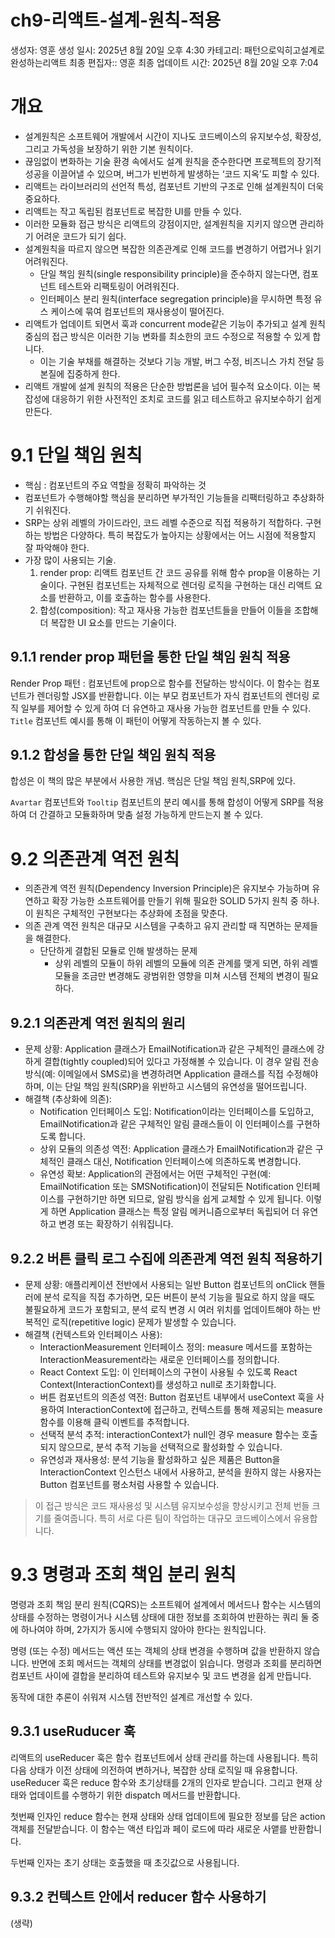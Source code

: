# ch9-리액트-설계-원칙-적용

생성자: 영훈
생성 일시: 2025년 8월 20일 오후 4:30
카테고리: 패턴으로익히고설계로완성하는리액트
최종 편집자:: 영훈
최종 업데이트 시간: 2025년 8월 20일 오후 7:04

# 개요

- 설계원칙은 소프트웨어 개발에서 시간이 지나도 코드베이스의 유지보수성, 확장성, 그리고 가독성을 보장하기 위한 기본 원칙이다.
- 끊임없이 변화하는 기술 환경 속에서도 설계 원칙을 준수한다면 프로젝트의 장기적 성공을 이끌어낼 수 있으며, 버그가 빈번하게 발생하는 ‘코드 지옥’도 피할 수 있다.
- 리액트는 라이브러리의 선언적 특성, 컴포넌트 기반의 구조로 인해 설계원칙이 더욱 중요하다.
- 리액트는 작고 독립된 컴포넌트로 복잡한 UI를 만들 수 있다.
- 이러한 모듈화 접근 방식은 리액트의 강점이지만, 설계원칙을 지키지 않으면 관리하기 어려운 코드가 되기 쉽다.
- 설계원칙을 따르지 않으면 복잡한 의존관계로 인해 코드를 변경하기 어렵거나 읽기 어려워진다.
    - 단일 책임 원칙(single responsibility principle)을 준수하지 않는다면, 컴포넌트 테스트와 리팩토링이 어려워진다.
    - 인터페이스 분리 원칙(interface segregation principle)을 무시하면 특정 유스 케이스에 묶여 컴포넌트의 재사용성이 떨어진다.
- 리액트가 업데이트 되면서 훅과 concurrent mode같은 기능이 추가되고 설계 원칙 중심의 접근 방식은 이러한 기능 변화를 최소한의 코드 수정으로 적용할 수 있게 합니다.
    - 이는 기술 부채를 해결하는 것보다 기능 개발, 버그 수정, 비즈니스 가치 전달 등 본질에 집중하게 한다.
- 리액트 개발에 설계 원칙의 적용은 단순한 방법론을 넘어 필수적 요소이다. 이는 복잡성에 대응하기 위한 사전적인 조치로 코드를 읽고 테스트하고 유지보수하기 쉽게 만든다.

# 9.1 단일 책임 원칙

- 핵심 : 컴포넌트의 주요 역할을 정확히 파악하는 것
- 컴포넌트가 수행해야할 핵심을 분리하면 부가적인 기능들을 리팩터링하고 추상화하기 쉬워진다.
- SRP는 상위 레벨의 가이드라인, 코드 레벨 수준으로 직접 적용하기 적합하다. 구현하는 방법은 다양하다. 특히 복잡도가 높아지는 상황에서는 어느 시점에 적용할지 잘 파악해야 한다.
- 가장 많이 사용되는 기술.
    1. render prop: 리액트 컴포넌트 간 코드 공유를 위해 함수 prop을 이용하는 기술이다. 구현된 컴포넌트는 자체적으로 렌더링 로직을 구현하는 대신 리액트 요소를 반환하고, 이를 호출하는 함수를 사용한다.
    2. 합성(composition): 작고 재사용 가능한 컴포넌트들을 만들어 이들을 조합해 더 복잡한 UI 요소를 만드는 기술이다.

## 9.1.1 render prop 패턴을 통한 단일 책임 원칙 적용

Render Prop 패턴 : 컴포넌트에 prop으로 함수를 전달하는 방식이다. 이 함수는 컴포넌트가 렌더링할  JSX를 반환합니다. 이는 부모 컴포넌트가 자식 컴포넌트의 렌더링 로직 일부를 제어할 수 있게 하여 더 유연하고 재사용 가능한 컴포넌트를 만들 수 있다. `Title` 컴포넌트 예시를 통해 이 패턴이 어떻게 작동하는지 볼 수 있다.

## 9.1.2 합성을 통한 단일 책임 원칙 적용

합성은 이 책의 많은 부분에서 사용한 개념. 핵심은 단일 책임 원칙,SRP에 있다.

`Avartar` 컴포넌트와 `Tooltip` 컴포넌트의 분리 예시를 통해 합성이 어떻게 SRP를 적용하여 더 간결하고 모듈화하며 맞춤 설정 가능하게 만드는지 볼 수 있다.

# 9.2 의존관계 역전 원칙

- 의존관계 역전 원칙(Dependency Inversion Principle)은 유지보수 가능하며 유연하고 확장 가능한 소프트웨어를 만들기 위해 필요한 SOLID 5가지 원칙 중 하나. 이 원칙은 구체적인 구현보다는 추상화에 초점을 맞춘다.
- 의존 관계 역전 원칙은 대규모 시스템을 구축하고 유지 관리할 때 직면하는 문제들을 해결한다.
    - 단단하게 결합된 모듈로 인해 발생하는 문제
        - 상위 레벨의 모듈이 하위 레벨의 모듈에 의존 관계를 맺게 되면, 하위 레벨 모듈을 조금만 변경해도 광범위한 영향을 미쳐 시스템 전체의 변경이 필요하다.

## 9.2.1 의존관계 역전 원칙의 원리

- 문제 상황: Application 클래스가 EmailNotification과 같은 구체적인 클래스에 강하게 결합(tightly coupled)되어 있다고 가정해볼 수 있습니다. 이 경우 알림 전송 방식(예: 이메일에서 SMS로)을 변경하려면 Application 클래스를 직접 수정해야 하며, 이는 단일 책임 원칙(SRP)을 위반하고 시스템의 유연성을 떨어뜨립니다.
- 해결책 (추상화에 의존):
    - Notification 인터페이스 도입: Notification이라는 인터페이스를 도입하고, EmailNotification과 같은 구체적인 알림 클래스들이 이 인터페이스를 구현하도록 합니다.
    - 상위 모듈의 의존성 역전: Application 클래스가 EmailNotification과 같은 구체적인 클래스 대신, Notification 인터페이스에 의존하도록 변경합니다.
    - 유연성 확보: Application의 관점에서는 어떤 구체적인 구현(예: EmailNotification 또는 SMSNotification)이 전달되든 Notification 인터페이스를 구현하기만 하면 되므로, 알림 방식을 쉽게 교체할 수 있게 됩니다. 이렇게 하면 Application 클래스는 특정 알림 메커니즘으로부터 독립되어 더 유연하고 변경 또는 확장하기 쉬워집니다.

## 9.2.2 버튼 클릭 로그 수집에 의존관계 역전 원칙 적용하기

- 문제 상황: 애플리케이션 전반에서 사용되는 일반 Button 컴포넌트의 onClick 핸들러에 분석 로직을 직접 추가하면, 모든 버튼이 분석 기능을 필요로 하지 않을 때도 불필요하게 코드가 포함되고, 분석 로직 변경 시 여러 위치를 업데이트해야 하는 반복적인 로직(repetitive logic) 문제가 발생할 수 있습니다.
- 해결책 (컨텍스트와 인터페이스 사용):
    - InteractionMeasurement 인터페이스 정의: measure 메서드를 포함하는 InteractionMeasurement라는 새로운 인터페이스를 정의합니다.
    - React Context 도입: 이 인터페이스의 구현이 사용될 수 있도록 React Context(InteractionContext)를 생성하고 null로 초기화합니다.
    - 버튼 컴포넌트의 의존성 역전: Button 컴포넌트 내부에서 useContext 훅을 사용하여 InteractionContext에 접근하고, 컨텍스트를 통해 제공되는 measure 함수를 이용해 클릭 이벤트를 추적합니다.
    - 선택적 분석 추적: interactionContext가 null인 경우 measure 함수는 호출되지 않으므로, 분석 추적 기능을 선택적으로 활성화할 수 있습니다.
    - 유연성과 재사용성: 분석 기능을 활성화하고 싶은 제품은 Button을 InteractionContext 인스턴스 내에서 사용하고, 분석을 원하지 않는 사용자는 Button 컴포넌트를 평소처럼 사용할 수 있습니다.

> 이 접근 방식은 코드 재사용성 및 시스템 유지보수성을 향상시키고 전체 번들 크기를 줄여줍니다. 특히 서로 다른 팀이 작업하는 대규모 코드베이스에서 유용합니다.
> 

# 9.3 명령과 조회 책임 분리 원칙

명령과 조회 책임 분리 원칙(CQRS)는 소프트웨어 설계에서 메서드나 함수는 시스템의 상태를 수정하는 명령이거나 시스템 상태에 대한 정보를 조회하여 반환하는 쿼리 둘 중에 하나여야 하며, 2가지가 동시에 수행되지 않아야 한다는 원칙입니다.

명령 (또는 수정) 메서드는 액션 또는 객체의 상태 변경을 수행하며 값을 반환하지 않습니다. 반면에 조회 메서드는 객체의 상태를 변경없이 읽습니다. 명령과 조회를 분리하면 컴포넌트 사이에 결합을 분리하여 테스트와 유지보수 및 코드 변경을 쉽게 만듭니다.

동작에 대한 추론이 쉬워져 시스템 전반적인 설계르 개선할 수 있다.

## 9.3.1 useRuducer 훅

리액트의 useReducer 훅은 함수 컴포넌트에서 상태 관리를 하는데 사용됩니다. 특히 다음 상태가 이전 상태에 의전하여 변하거나, 복잡한 상태 로직일 때 유용합니다. useReducer 훅은 reduce 함수와 초기상태를 2개의 인자로 받습니다. 그리고 현재 상태와 업데이트를 수행하기 위한 dispatch 메서드를 반환합니다.

첫번째 인자인 reduce 함수는 현재 상태와 상태 업데이트에 필요한 정보를 담은 action 객체를 전달받습니다. 이 함수는 액션 타입과 페이 로드에 따라 새로운 사앹를 반환합니다.

두번째 인자는 초기 상태는 호출했을 때 초깃값으로 사용됩니다.

## 9.3.2 컨텍스트 안에서 reducer 함수 사용하기

(생략)